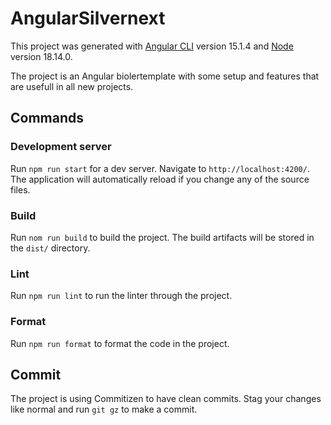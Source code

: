 # AngularSilvernext

This project was generated with [Angular CLI](https://github.com/angular/angular-cli) version 15.1.4 and [Node](https://nodejs.org) version 18.14.0.

The project is an Angular biolertemplate with some setup and features that are usefull in all new projects.

## Commands

### Development server

Run `npm run start` for a dev server. Navigate to `http://localhost:4200/`. The application will automatically reload if you change any of the source files.

### Build

Run `nom run build` to build the project. The build artifacts will be stored in the `dist/` directory.

### Lint

Run `npm run lint` to run the linter through the project.

### Format

Run `npm run format` to format the code in the project.

## Commit

The project is using Commitizen to have clean commits. Stag your changes like normal and run `git gz` to make a commit.
